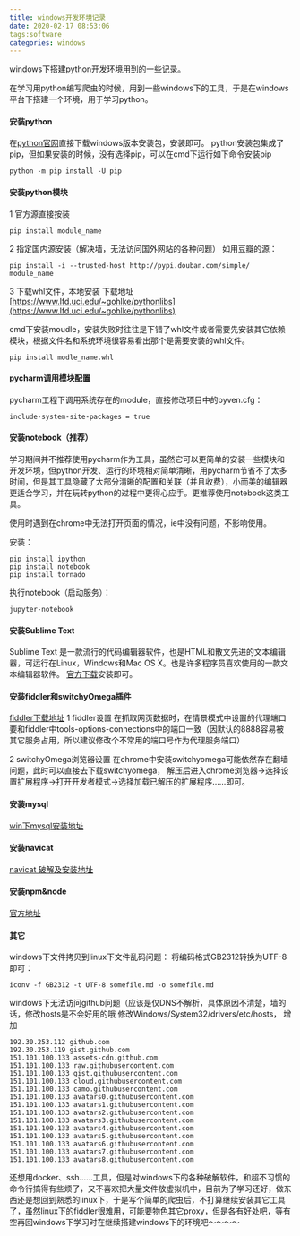 ```yaml
---
title: windows开发环境记录
date: 2020-02-17 08:53:06
tags:software
categories: windows
---
```

windows下搭建python开发环境用到的一些记录。

<!--more-->

在学习用python编写爬虫的时候，用到一些windows下的工具，于是在windows平台下搭建一个环境，用于学习python。

#### 安装python
在[python官网](https://www.python.org)直接下载windows版本安装包，安装即可。
python安装包集成了pip，但如果安装的时候，没有选择pip，可以在cmd下运行如下命令安装pip
```
python -m pip install -U pip
```

#### 安装python模块
1 官方源直接按装
```
pip install module_name
```

2 指定国内源安装（解决墙，无法访问国外网站的各种问题）
如用豆瓣的源：
```
pip install -i --trusted-host http://pypi.douban.com/simple/ module_name
```

3 下载whl文件，本地安装
下载地址[https://www.lfd.uci.edu/~gohlke/pythonlibs](https://www.lfd.uci.edu/~gohlke/pythonlibs)

cmd下安装moudle，安装失败时往往是下错了whl文件或者需要先安装其它依赖模块，根据文件名和系统环境很容易看出那个是需要安装的whl文件。
```
pip install modle_name.whl
```
#### pycharm调用模块配置

pycharm工程下调用系统存在的module，直接修改项目中的pyven.cfg：
```
include-system-site-packages = true
```

#### 安装notebook（推荐）
学习期间并不推荐使用pycharm作为工具，虽然它可以更简单的安装一些模块和开发环境，但python开发、运行的环境相对简单清晰，用pycharm节省不了太多时间，但是其工具隐藏了大部分清晰的配置和关联（并且收费），小而美的编辑器更适合学习，并在玩转python的过程中更得心应手。更推荐使用notebook这类工具。

使用时遇到在chrome中无法打开页面的情况，ie中没有问题，不影响使用。

安装：
```
pip install ipython
pip install notebook
pip install tornado
```
执行notebook（启动服务）：
```
jupyter-notebook
```
#### 安装Sublime Text
Sublime Text 是一款流行的代码编辑器软件，也是HTML和散文先进的文本编辑器，可运行在Linux，Windows和Mac OS X。也是许多程序员喜欢使用的一款文本编辑器软件。
[官方下载](www.sublimetext.com)安装即可。


#### 安装fiddler和switchyOmega插件
[fiddler下载地址](https://www.telerik.com/fiddler)
1 fiddler设置
在抓取网页数据时，在情景模式中设置的代理端口要和fiddler中tools-options-connections中的端口一致（因默认的8888容易被其它服务占用，所以建议修改个不常用的端口号作为代理服务端口）

2 switchyOmega浏览器设置
在chrome中安装switchyomega可能依然存在翻墙问题，此时可以直接去下载switchyomega， 解压后进入chrome浏览器->选择设置扩展程序->打开开发者模式->选择加载已解压的扩展程序……即可。

#### 安装mysql
[win下mysql安装地址](https://www.mysql.com/cn/why-mysql/windows/)


#### 安装navicat
[navicat 破解及安装地址](https://www.cnblogs.com/wei9593/p/11907307.html)


#### 安装npm&node

[官方地址](https://nodejs.org/en/download/)


#### 其它
windows下文件拷贝到linux下文件乱码问题：
将编码格式GB2312转换为UTF-8即可：
```
iconv -f GB2312 -t UTF-8 somefile.md -o somefile.md
```
windows下无法访问github问题（应该是仅DNS不解析，具体原因不清楚，墙的话，修改hosts是不会好用的哦
修改Windows/System32/drivers/etc/hosts， 增加
```
192.30.253.112 github.com
192.30.253.119 gist.github.com
151.101.100.133 assets-cdn.github.com
151.101.100.133 raw.githubusercontent.com
151.101.100.133 gist.githubusercontent.com
151.101.100.133 cloud.githubusercontent.com
151.101.100.133 camo.githubusercontent.com
151.101.100.133 avatars0.githubusercontent.com
151.101.100.133 avatars1.githubusercontent.com
151.101.100.133 avatars2.githubusercontent.com
151.101.100.133 avatars3.githubusercontent.com
151.101.100.133 avatars4.githubusercontent.com
151.101.100.133 avatars5.githubusercontent.com
151.101.100.133 avatars6.githubusercontent.com
151.101.100.133 avatars7.githubusercontent.com
151.101.100.133 avatars8.githubusercontent.com
```

还想用docker、ssh……工具，但是对windows下的各种破解软件，和超不习惯的命令行搞得有些烦了，又不喜欢把大量文件放虚拟机中，目前为了学习还好，做东西还是想回到熟悉的linux下，于是写个简单的爬虫后，不打算继续安装其它工具了，虽然linux下的fiddler很难用，可能要物色其它proxy，但是各有好处吧，等有空再回windows下学习时在继续搭建windows下的环境吧～～～～



